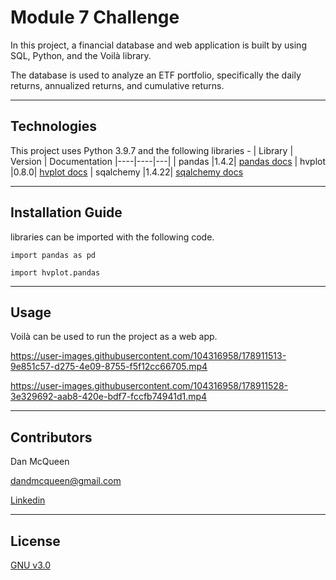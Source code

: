 # Module 7 Challenge

In this project, a financial database and web application is built by using SQL, Python, and the Voilà library.

The database is used to analyze an ETF portfolio, specifically the daily returns, annualized returns, and cumulative returns.

---

## Technologies

This project uses Python 3.9.7 and the following libraries - 
| Library | Version | Documentation
|----|----|---|
| pandas |1.4.2| [pandas docs](https://pandas.pydata.org/docs)
| hvplot |0.8.0| [hvplot docs](https://hvplot.holoviz.org/)
| sqalchemy |1.4.22| [sqalchemy docs](https://docs.sqlalchemy.org/en/14/)



---

## Installation Guide

libraries can be imported with the following code.

```
import pandas as pd

import hvplot.pandas
```
---

## Usage

Voilà can be used to run the project as a web app.



https://user-images.githubusercontent.com/104316958/178911513-9e851c57-d275-4e09-8755-f5f12cc66705.mp4



https://user-images.githubusercontent.com/104316958/178911528-3e329692-aab8-420e-bdf7-fccfb74941d1.mp4




---



## Contributors

Dan McQueen

dandmcqueen@gmail.com

[Linkedin](https://www.linkedin.com/in/dan-mcqueen-4a5980238/)

---

## License

[GNU v3.0](LICENSE)
